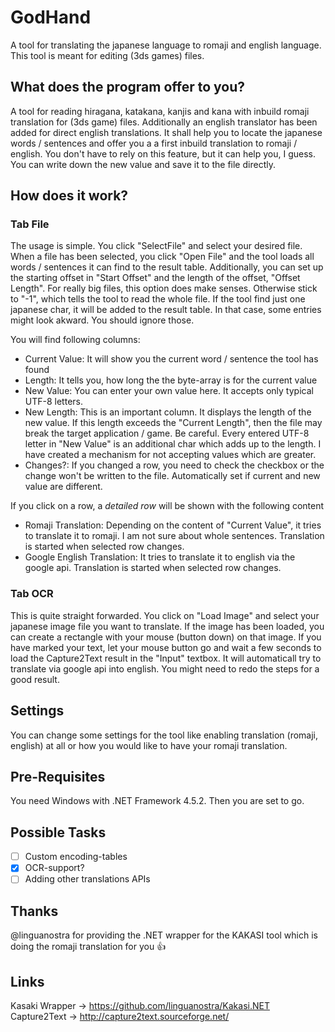 # GodHand
A tool for translating the japanese language to romaji and english language. This tool is meant for editing (3ds games) files.

## What does the program offer to you?
A tool for reading hiragana, katakana, kanjis and kana with inbuild romaji translation for (3ds game) files.
Additionally an english translator has been added for direct english translations.
It shall help you to locate the japanese words / sentences and offer you a a first inbuild translation to romaji / english. You don't have to rely on this feature, but it can help you, I guess. You can write down the new value and save it to the file directly.

## How does it work?
### Tab File
The usage is simple. You click "SelectFile" and select your desired file.
When a file has been selected, you click "Open File" and the tool loads all words / sentences it can find to the result table. Additionally, you can set up the starting offset in "Start Offset" and the length of the offset, "Offset Length". For really big files, this option does make senses. Otherwise stick to "-1", which tells the tool to read the whole file.
If the tool find just one japanese char, it will be added to the result table. In that case, some entries might look akward. You should ignore those.

You will find following columns:
- Current Value: It will show you the current word / sentence the tool has found
- Length: It tells you, how long the the byte-array is for the current value
- New Value: You can enter your own value here. It accepts only typical UTF-8 letters.
- New Length: This is an important column. It displays the length of the new value. If this length exceeds the "Current Length", then the file may break the target application / game. Be careful. Every entered UTF-8 letter in "New Value" is an additional char which adds up to the length. I have created a mechanism for not accepting values which are greater.
- Changes?: If you changed a row, you need to check the checkbox or the change won't be written to the file. Automatically set if current and new value are different.

If you click on a row, a *detailed row* will be shown with the following content
- Romaji Translation: Depending on the content of "Current Value", it tries to translate it to romaji. I am not sure about whole sentences. Translation is started when selected row changes.
- Google English Translation: It tries to translate it to english via the google api. Translation is started when selected row changes.

### Tab OCR
This is quite straight forwarded. You click on "Load Image" and select your japanese image file you want to translate.
If the image has been loaded, you can create a rectangle with your mouse (button down) on that image. If you have marked your text, let your mouse button go and wait a few seconds to load the Capture2Text result in the "Input" textbox. It will automaticall try to translate via google api into english. You might need to redo the steps for a good result.

## Settings
You can change some settings for the tool like enabling translation (romaji, english) at all or how you would like to have your romaji translation.

## Pre-Requisites
You need Windows with .NET Framework 4.5.2. Then you are set to go.


## Possible Tasks
- [ ] Custom encoding-tables
- [x] OCR-support?
- [ ] Adding other translations APIs

## Thanks
@linguanostra for providing the .NET wrapper for the KAKASI tool which is doing the romaji translation for you :+1:

## Links
Kasaki Wrapper -> https://github.com/linguanostra/Kakasi.NET
Capture2Text -> http://capture2text.sourceforge.net/
